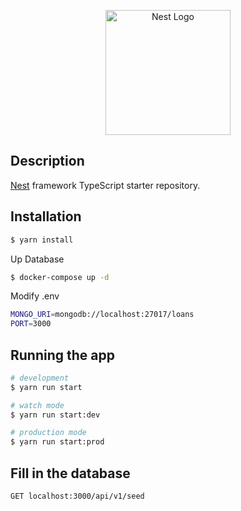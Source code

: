 <p align="center">
  <a href="http://nestjs.com/" target="blank"><img src="https://nestjs.com/img/logo-small.svg" width="200" alt="Nest Logo" /></a>
</p>

## Description

[Nest](https://github.com/nestjs/nest) framework TypeScript starter repository.

## Installation

```bash
$ yarn install
```

Up Database
```bash
$ docker-compose up -d
```
Modify .env
```bash
MONGO_URI=mongodb://localhost:27017/loans
PORT=3000

```

## Running the app

```bash
# development
$ yarn run start

# watch mode
$ yarn run start:dev

# production mode
$ yarn run start:prod
```

## Fill in the database
```bash
GET localhost:3000/api/v1/seed
```
```
